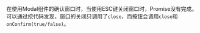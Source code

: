 在使用Modal组件的确认窗口时，当使用ESC键关闭窗口时，Promise没有完成。可以通过挖代码发现，窗口的关闭只调用了`close`，而按钮会调用`close`和`onConfirm(true/false)`。
